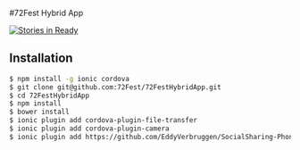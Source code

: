 #72Fest Hybrid App

[![Stories in Ready](https://badge.waffle.io/72Fest/72FestHybridApp.svg?label=ready&title=Ready)](http://waffle.io/72Fest/72FestHybridApp)

## Installation

```bash
$ npm install -g ionic cordova
$ git clone git@github.com:72Fest/72FestHybridApp.git
$ cd 72FestHybridApp
$ npm install
$ bower install
$ ionic plugin add cordova-plugin-file-transfer
$ ionic plugin add cordova-plugin-camera
$ ionic plugin add https://github.com/EddyVerbruggen/SocialSharing-PhoneGap-Plugin.git
```

